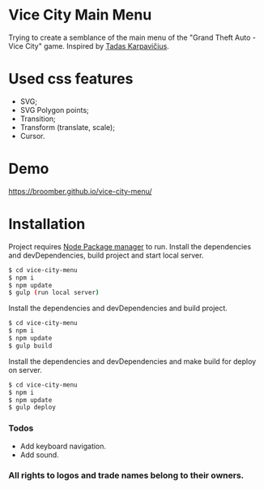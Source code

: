 # Vice City Main Menu
Trying to create a semblance of the main menu of the "Grand Theft Auto - Vice City" game.
Inspired by [Tadas Karpavičius](//codepen.io/trajektorijus/pen/ipzfa).


# Used css features
  - SVG;
  - SVG Polygon points;
  - Transition;
  - Transform (translate, scale);
  - Cursor.

# Demo
https://broomber.github.io/vice-city-menu/

# Installation

Project requires [Node Package manager](//www.npmjs.com) to run.
Install the dependencies and devDependencies, build project and start local server.

```sh
$ cd vice-city-menu
$ npm i
$ npm update
$ gulp (run local server)
```

Install the dependencies and devDependencies and build project.

```sh
$ cd vice-city-menu
$ npm i
$ npm update
$ gulp build
```

Install the dependencies and devDependencies and make build for deploy on server.

```sh
$ cd vice-city-menu
$ npm i
$ npm update
$ gulp deploy
```

### Todos

 - Add keyboard navigation.
 - Add sound.


### All rights to logos and trade names belong to their owners.